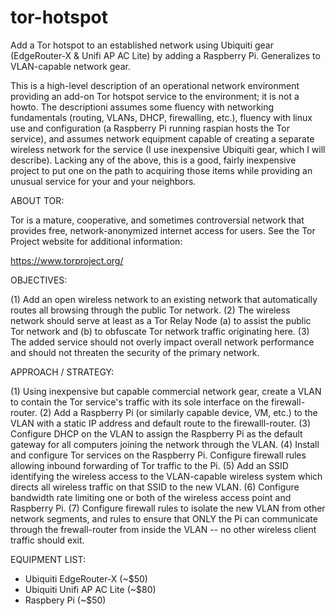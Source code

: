 # tor-hotspot
Add a Tor hotspot to an established network using Ubiquiti gear (EdgeRouter-X &amp; Unifi AP AC Lite) by adding a Raspberry Pi. Generalizes to VLAN-capable network gear.

This is a high-level description of an operational network environment providing an add-on Tor hotspot service to the environment; it is not a howto. The descriptioni assumes some fluency with networking fundamentals (routing, VLANs, DHCP, firewalling, etc.), fluency with linux use and configuration (a Raspberry Pi running raspian hosts the Tor service), and assumes network equipment capable of creating a separate wireless network for the service (I use inexpensive Ubiquiti gear, which I will describe). Lacking any of the above, this is a good, fairly inexpensive project to put one on the path to acquiring those items while providing an unusual service for your and your neighbors.

ABOUT TOR:

Tor is a mature, cooperative, and sometimes controversial network that provides free, network-anonymized internet access for users. See the Tor Project website for additional information:

https://www.torproject.org/

OBJECTIVES:

(1) Add an open wireless network to an existing network that automatically routes all browsing through the public Tor network.
(2) The wireless network should serve at least as a Tor Relay Node (a) to assist the public Tor network and (b) to obfuscate Tor network traffic originating here.
(3) The added service should not overly impact overall network performance and should not threaten the security of the primary network.

APPROACH / STRATEGY:

(1) Using inexpensive but capable commercial network gear, create a VLAN to contain the Tor service's traffic with its sole interface on the firewall-router.
(2) Add a Raspberry Pi (or similarly capable device, VM, etc.) to the VLAN with a static IP address and default route to the firewalll-router.
(3) Configure DHCP on the VLAN to assign the Raspberry Pi as the default gateway for all computers joining the network through the VLAN.
(4) Install and configure Tor services on the Raspberry Pi. Configure firewall rules allowing inbound forwarding of Tor traffic to the Pi.
(5) Add an SSID identifying the wireless access to the VLAN-capable wireless system which directs all wireless traffic on that SSID to the new VLAN.
(6) Configure bandwidth rate limiting one or both of the wireless access point and Raspberry Pi.
(7) Configure firewall rules to isolate the new VLAN from other network segments, and rules to ensure that ONLY the Pi can communicate through the frewall-router from inside the VLAN -- no other wireless client traffic should exit.

EQUIPMENT LIST:

* Ubiquiti EdgeRouter-X (~$50)
* Ubiquiti Unifi AP AC Lite (~$80)
* Raspbery Pi (~$50)
